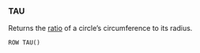 <!--
This is generated by ESQL’s AbstractFunctionTestCase. Do no edit it. See ../README.md for how to regenerate it.
-->

### TAU
Returns the [ratio](https://tauday.com/tau-manifesto) of a circle’s circumference to its radius.

```esql
ROW TAU()
```
